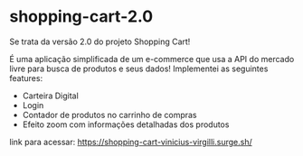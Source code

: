 # shopping-cart-2.0

Se trata da versão 2.0 do projeto Shopping Cart!

É uma aplicação simplificada de um e-commerce que usa a API do mercado livre para busca de produtos e seus dados! 
Implementei as seguintes features:
- Carteira Digital
- Login
- Contador de produtos no carrinho de compras
- Efeito zoom com informações detalhadas dos produtos

link para acessar: https://shopping-cart-vinicius-virgilli.surge.sh/
